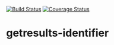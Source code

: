 [![Build Status](https://travis-ci.org/botswana-harvard/getresults-identifier.svg?branch=develop)](https://travis-ci.org/botswana-harvard/getresults-identifier)
[![Coverage Status](https://coveralls.io/repos/botswana-harvard/getresults-identifier/badge.svg?branch=develop&service=github)](https://coveralls.io/github/botswana-harvard/getresults-identifier?branch=develop)

# getresults-identifier
